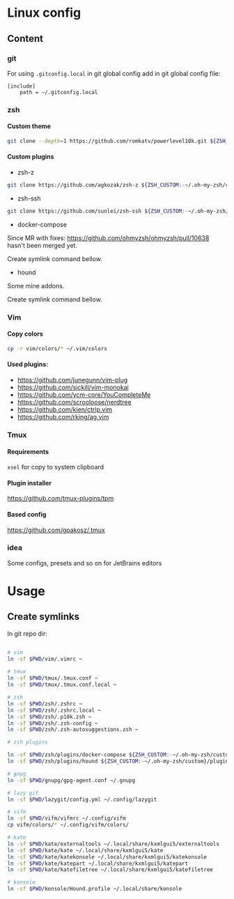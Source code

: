 # Linux config

## Content

### git

For using ```.gitconfig.local``` in git global config add in git global config file:

```
[include]
    path = ~/.gitconfig.local
```

### zsh

#### Custom theme

```bash
git clone --depth=1 https://github.com/romkatv/powerlevel10k.git ${ZSH_CUSTOM:-$HOME/.oh-my-zsh/custom}/themes/powerlevel10k
```

#### Custom plugins

* zsh-z

```bash
git clone https://github.com/agkozak/zsh-z ${ZSH_CUSTOM:-~/.oh-my-zsh/custom}/plugins/zsh-z
```

* zsh-ssh

```bash
git clone https://github.com/sunlei/zsh-ssh ${ZSH_CUSTOM:-~/.oh-my-zsh/custom}/plugins/zsh-ssh
```

* docker-compose

Since MR with fixes: https://github.com/ohmyzsh/ohmyzsh/pull/10638
hasn't been merged yet. 

Create symlink command bellow.

* hound

Some mine addons.

Create symlink command bellow.

### Vim

#### Copy colors

```bash
cp -r vim/colors/* ~/.vim/colors
```

#### Used plugins:

- https://github.com/junegunn/vim-plug
- https://github.com/sickill/vim-monokai
- https://github.com/ycm-core/YouCompleteMe
- https://github.com/scrooloose/nerdtree
- https://github.com/kien/ctrlp.vim
- https://github.com/rking/ag.vim

### Tmux

#### Requirements

```xsel``` for copy to system clipboard

#### Plugin installer

https://github.com/tmux-plugins/tpm

#### Based config

https://github.com/gpakosz/.tmux

### idea

Some configs, presets and so on for JetBrains editors

# Usage

## Create symlinks

In git repo dir:
```bash

# vim
ln -sf $PWD/vim/.vimrc ~
  
# tmux
ln -sf $PWD/tmux/.tmux.conf ~
ln -sf $PWD/tmux/.tmux.conf.local ~

# zsh
ln -sf $PWD/zsh/.zshrc ~
ln -sf $PWD/zsh/.zshrc.local ~
ln -sf $PWD/zsh/.p10k.zsh ~
ln -sf $PWD/zsh/.zsh-config ~
ln -sf $PWD/zsh/.zsh-autosuggestions.zsh ~

# zsh plugins

ln -sf $PWD/zsh/plugins/docker-compose ${ZSH_CUSTOM:-~/.oh-my-zsh/custom}/plugins
ln -sf $PWD/zsh/plugins/hound ${ZSH_CUSTOM:-~/.oh-my-zsh/custom}/plugins

# gnpg
ln -sf $PWD/gnupg/gpg-agent.conf ~/.gnupg

# lazy git
ln -sf $PWD/lazygit/config.yml ~/.config/lazygit

# vifm
ln -sf $PWD/vifm/vifmrc ~/.config/vifm
cp vifm/colors/* ~/.config/vifm/colors/

# kate
ln -sf $PWD/kate/externaltools ~/.local/share/kxmlgui5/externaltools
ln -sf $PWD/kate/kate ~/.local/share/kxmlgui5/kate
ln -sf $PWD/kate/katekonsole ~/.local/share/kxmlgui5/katekonsole
ln -sf $PWD/kate/katepart ~/.local/share/kxmlgui5/katepart
ln -sf $PWD/kate/katefiletree ~/.local/share/kxmlgui5/katefiletree

# konsole
ln -sf $PWD/konsole/Hound.profile ~/.local/share/konsole

```

